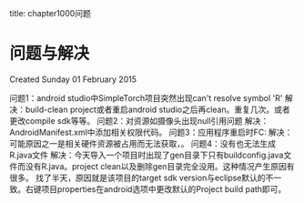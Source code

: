 title: chapter1000问题 

#  问题与解决 
Created Sunday 01 February 2015

问题1：android studio中SimpleTorch项目突然出现can't resolve symbol 'R'
解决：build-clean project或者重启android studio之后再clean。重复几次。或者更改compile sdk等等。
问题2：对资源如摄像头出现null引用问题
解决：AndroidManifest.xml中添加相关权限代码。
问题3：应用程序重启时FC:
解决：可能原因之一是相关硬件资源被占用而无法获取，。
问题4：没有也无法生成R.java文件
解决：今天导入一个项目时出现了gen目录下只有buildconfig.java文件而没有R.java。project clean以及删除gen目录完全没用。这种情况产生原因有很多。
找了半天，原因就是该项目的target sdk version与eclipse默认的不一致。右键项目properties在android选项中更改默认的Project build path即可。